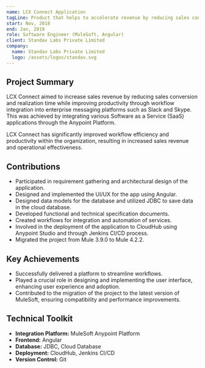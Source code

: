 ```yaml
---
name: LCX Connect Application
tagLine: Product that helps to accelerate revenue by reducing sales conversion and realization time
start: Nov, 2018
end: Jan, 2019
role: Software Engineer (MuleSoft, Angular)
client: Standav Labs Private Limited
company:
  name: Standav Labs Private Limited
  logo: /assets/logos/standav.svg
---
```


## Project Summary

LCX Connect aimed to increase sales revenue by reducing sales conversion and realization time while
improving productivity through workflow integration into enterprise messaging platforms such as
Slack and Skype. This was achieved by integrating various Software as a Service (SaaS) applications
through the Anypoint Platform.

LCX Connect has significantly improved workflow efficiency and productivity within the organization,
resulting in increased sales revenue and operational effectiveness.

## Contributions

- Participated in requirement gathering and architectural design of the application.
- Designed and implemented the UI/UX for the app using Angular.
- Designed data models for the database and utilized JDBC to save data in the cloud database.
- Developed functional and technical specification documents.
- Created workflows for integration and automation of services.
- Involved in the deployment of the application to CloudHub using Anypoint Studio and through
  Jenkins CI/CD process.
- Migrated the project from Mule 3.9.0 to Mule 4.2.2.

## Key Achievements

- Successfully delivered a platform to streamline workflows. 
- Played a crucial role in designing and implementing the user interface, enhancing user experience
  and adoption.
- Contributed to the migration of the project to the latest version of MuleSoft, ensuring
  compatibility and performance improvements.

## Technical Toolkit

- **Integration Platform:** MuleSoft Anypoint Platform
- **Frontend:** Angular
- **Database:** JDBC, Cloud Database
- **Deployment:** CloudHub, Jenkins CI/CD
- **Version Control:** Git
